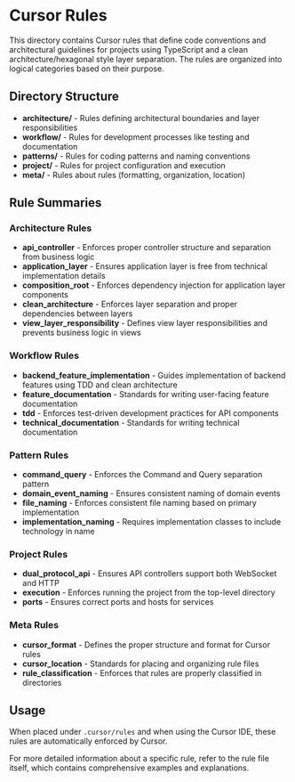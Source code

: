 # Cursor Rules

This directory contains Cursor rules that define code conventions and architectural guidelines for projects using TypeScript and a clean architecture/hexagonal style layer separation. The rules are organized into logical categories based on their purpose.

## Directory Structure

- **architecture/** - Rules defining architectural boundaries and layer responsibilities
- **workflow/** - Rules for development processes like testing and documentation
- **patterns/** - Rules for coding patterns and naming conventions
- **project/** - Rules for project configuration and execution
- **meta/** - Rules about rules (formatting, organization, location)

## Rule Summaries

### Architecture Rules

- **api_controller** - Enforces proper controller structure and separation from business logic
- **application_layer** - Ensures application layer is free from technical implementation details
- **composition_root** - Enforces dependency injection for application layer components
- **clean_architecture** - Enforces layer separation and proper dependencies between layers
- **view_layer_responsibility** - Defines view layer responsibilities and prevents business logic in views

### Workflow Rules

- **backend_feature_implementation** - Guides implementation of backend features using TDD and clean architecture
- **feature_documentation** - Standards for writing user-facing feature documentation
- **tdd** - Enforces test-driven development practices for API components
- **technical_documentation** - Standards for writing technical documentation

### Pattern Rules

- **command_query** - Enforces the Command and Query separation pattern
- **domain_event_naming** - Ensures consistent naming of domain events
- **file_naming** - Enforces consistent file naming based on primary implementation
- **implementation_naming** - Requires implementation classes to include technology in name

### Project Rules

- **dual_protocol_api** - Ensures API controllers support both WebSocket and HTTP
- **execution** - Enforces running the project from the top-level directory
- **ports** - Ensures correct ports and hosts for services

### Meta Rules

- **cursor_format** - Defines the proper structure and format for Cursor rules
- **cursor_location** - Standards for placing and organizing rule files
- **rule_classification** - Enforces that rules are properly classified in directories

## Usage

When placed under `.cursor/rules` and when using the Cursor IDE, these rules are automatically enforced by Cursor.

For more detailed information about a specific rule, refer to the rule file itself, which contains comprehensive examples and explanations. 
